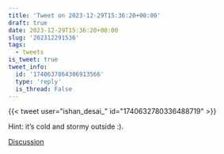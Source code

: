 ```yaml
---
title: 'Tweet on 2023-12-29T15:36:20+00:00'
draft: true
date: 2023-12-29T15:36:20+00:00
slug: '202312291536'
tags:
  - tweets
is_tweet: true
tweet_info:
  id: '1740637864306913566'
  type: 'reply'
  is_thread: False
---
```




{{< tweet user="ishan_desai_" id="1740632780336488719" >}}

Hint: it’s cold and stormy outside :).

[Discussion](https://x.com/sytelus/status/1740637864306913566)
